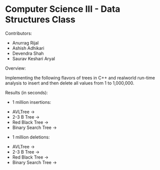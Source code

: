 # Computer Science III - Data Structures Class

Contributors:
- Anurrag Rijal
- Ashish Adhikari
- Devendra Shah
- Saurav Keshari Aryal


Overview:

Implementing the following flavors of trees in C++ and realworld run-time analysis to insert and then delete all values from 1 to 1,000,000.


Results (in seconds):

- 1 million insertions:

* AVLTree ->
* 2-3 B Tree ->
* Red Black Tree ->
* Binary Search Tree ->

- 1 million deletions:

* AVLTree ->
* 2-3 B Tree ->
* Red Black Tree ->
* Binary Search Tree ->

